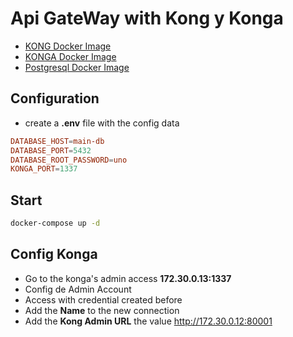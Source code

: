 # Api GateWay with Kong y Konga

* [KONG Docker Image](https://hub.docker.com/_/kong)
* [KONGA Docker Image](https://hub.docker.com/r/pantsel/konga/)
* [Postgresql Docker Image](https://hub.docker.com/_/postgres)

## Configuration

* create a **.env** file with the config data

```conf
DATABASE_HOST=main-db
DATABASE_PORT=5432
DATABASE_ROOT_PASSWORD=uno
KONGA_PORT=1337
```

## Start

```bash
docker-compose up -d
```

## Config Konga

* Go to the konga's admin access **172.30.0.13:1337**
* Config de Admin Account
* Access with credential created before
* Add the **Name** to the new connection
* Add the **Kong Admin URL** the value http://172.30.0.12:80001



